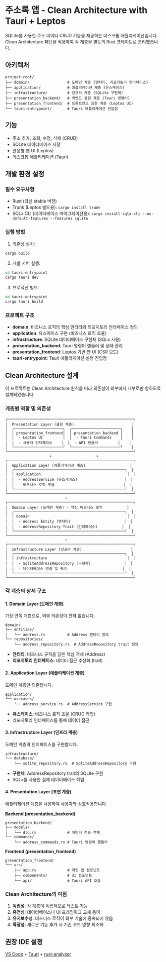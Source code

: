 # 주소록 앱 - Clean Architecture with Tauri + Leptos

SQLite를 사용한 주소 데이터 CRUD 기능을 제공하는 데스크톱 애플리케이션입니다.
Clean Architecture 패턴을 적용하여 각 계층을 별도의 Rust 크레이트로 분리했습니다.

## 아키텍처

```
project-root/
├── domain/                 # 도메인 계층 (엔티티, 리포지토리 인터페이스)
├── application/            # 애플리케이션 계층 (유스케이스)
├── infrastructure/         # 인프라 계층 (SQLite 구현체)
├── presentation_backend/   # 백엔드 표현 계층 (Tauri 명령어)
├── presentation_frontend/  # 프론트엔드 표현 계층 (Leptos UI)
└── tauri-entrypoint/       # Tauri 애플리케이션 진입점
```

## 기능

- 주소 추가, 조회, 수정, 삭제 (CRUD)
- SQLite 데이터베이스 저장
- 반응형 웹 UI (Leptos)
- 데스크톱 애플리케이션 (Tauri)

## 개발 환경 설정

### 필수 요구사항

- Rust (최신 stable 버전)
- Trunk (Leptos 빌드용): `cargo install trunk`
- SQLx CLI (데이터베이스 마이그레이션용): `cargo install sqlx-cli --no-default-features --features sqlite`

### 실행 방법

1. 의존성 설치:
```bash
cargo build
```

2. 개발 서버 실행:
```bash
cd tauri-entrypoint
cargo tauri dev
```

3. 프로덕션 빌드:
```bash
cd tauri-entrypoint
cargo tauri build
```

### 프로젝트 구조

- **domain**: 비즈니스 로직의 핵심 엔티티와 리포지토리 인터페이스 정의
- **application**: 유스케이스 구현 (비즈니스 로직 조율)
- **infrastructure**: SQLite 데이터베이스 구현체 (SQLx 사용)
- **presentation_backend**: Tauri 명령어 핸들러 및 상태 관리
- **presentation_frontend**: Leptos 기반 웹 UI (CSR 모드)
- **tauri-entrypoint**: Tauri 애플리케이션 실행 진입점

## Clean Architecture 설계

이 프로젝트는 Clean Architecture 원칙을 따라 의존성이 외부에서 내부로만 향하도록 설계되었습니다.

### 계층별 역할 및 의존성

```
┌─────────────────────────────────────────────────────────┐
│  Presentation Layer (표현 계층)                          │
│  ┌──────────────────────┐  ┌──────────────────────┐    │
│  │ presentation_frontend│  │ presentation_backend │    │
│  │  - Leptos UI         │  │  - Tauri Commands    │    │
│  │  - 사용자 인터페이스    │  │  - API 핸들러         │    │
│  └──────────────────────┘  └──────────────────────┘    │
└─────────────────────────────────────────────────────────┘
                    ↓                    ↓
┌─────────────────────────────────────────────────────────┐
│  Application Layer (애플리케이션 계층)                    │
│  ┌──────────────────────────────────────────────────┐  │
│  │ application                                       │  │
│  │  - AddressService (유스케이스)                     │  │
│  │  - 비즈니스 로직 조율                               │  │
│  └──────────────────────────────────────────────────┘  │
└─────────────────────────────────────────────────────────┘
                           ↓
┌─────────────────────────────────────────────────────────┐
│  Domain Layer (도메인 계층) - 핵심 비즈니스 로직           │
│  ┌──────────────────────────────────────────────────┐  │
│  │ domain                                            │  │
│  │  - Address Entity (엔티티)                        │  │
│  │  - AddressRepository Trait (인터페이스)           │  │
│  └──────────────────────────────────────────────────┘  │
└─────────────────────────────────────────────────────────┘
                           ↑
┌─────────────────────────────────────────────────────────┐
│  Infrastructure Layer (인프라 계층)                      │
│  ┌──────────────────────────────────────────────────┐  │
│  │ infrastructure                                    │  │
│  │  - SqliteAddressRepository (구현체)               │  │
│  │  - 데이터베이스 연결 및 쿼리                         │  │
│  └──────────────────────────────────────────────────┘  │
└─────────────────────────────────────────────────────────┘
```

### 각 계층의 상세 구조

#### 1. Domain Layer (도메인 계층)
가장 안쪽 계층으로, 외부 의존성이 전혀 없습니다.

```
domain/
├── entities/
│   └── address.rs          # Address 엔티티 정의
└── repositories/
    └── address_repository.rs  # AddressRepository trait 정의
```

- **엔티티**: 비즈니스 규칙을 담은 핵심 객체 (Address)
- **리포지토리 인터페이스**: 데이터 접근 추상화 (trait)

#### 2. Application Layer (애플리케이션 계층)
도메인 계층만 의존합니다.

```
application/
└── usecases/
    └── address_service.rs  # AddressService 구현
```

- **유스케이스**: 비즈니스 로직 조율 (CRUD 작업)
- 리포지토리 인터페이스를 통해 데이터 접근

#### 3. Infrastructure Layer (인프라 계층)
도메인 계층의 인터페이스를 구현합니다.

```
infrastructure/
└── database/
    └── sqlite_repository.rs  # SqliteAddressRepository 구현
```

- **구현체**: AddressRepository trait의 SQLite 구현
- SQLx를 사용한 실제 데이터베이스 작업

#### 4. Presentation Layer (표현 계층)
애플리케이션 계층을 사용하여 사용자와 상호작용합니다.

**Backend (presentation_backend)**
```
presentation_backend/
├── models/
│   └── dto.rs              # 데이터 전송 객체
└── commands/
    └── address_commands.rs # Tauri 명령어 핸들러
```

**Frontend (presentation_frontend)**
```
presentation_frontend/
└── src/
    ├── app.rs              # 메인 앱 컴포넌트
    ├── components/         # UI 컴포넌트
    └── api/                # Tauri API 호출
```

### Clean Architecture의 이점

1. **독립성**: 각 계층이 독립적으로 테스트 가능
2. **유연성**: 데이터베이스나 UI 프레임워크 교체 용이
3. **유지보수성**: 비즈니스 로직이 외부 기술에 종속되지 않음
4. **확장성**: 새로운 기능 추가 시 기존 코드 영향 최소화

## 권장 IDE 설정

[VS Code](https://code.visualstudio.com/) + [Tauri](https://marketplace.visualstudio.com/items?itemName=tauri-apps.tauri-vscode) + [rust-analyzer](https://marketplace.visualstudio.com/items?itemName=rust-lang.rust-analyzer)
